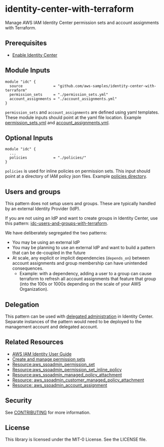 # identity-center-with-terraform

Manage AWS IAM Identity Center permission sets and account assignments with Terraform.

## Prerequisites

- [Enable Identity Center](https://docs.aws.amazon.com/singlesignon/latest/userguide/get-set-up-for-idc.html)

## Module Inputs
```hcl
module "idc" {
  source              = "github.com/aws-samples/identity-center-with-terraform"
  permission_sets     = "./permission_sets.yml"
  account_assignments = "./account_assignments.yml"
}
```
`permission_sets` and `account_assignments` are defined using yaml templates. These module inputs should point at the yaml file location. Example [permission_sets.yml](./examples/permission_sets.yml) and [account_assignments.yml](./examples/account_assignments.yml).

## Optional Inputs
```hcl
module "idc" {
  ... 
  policies            = "./policies/"
}
```

`policies` is used for inline policies on permission sets. This input should point at a directory of IAM policy json files. Example [policies directory](./examples/policies/). 

## Users and groups

This pattern does not setup users and groups. These are typically handled by an external Identity Provider (IdP). 

If you are not using an IdP and want to create groups in Identity Center, use this pattern: [idc-users-and-groups-with-terraform](https://github.com/aws-samples/identity-center-users-and-groups-with-terraform).

We have deliberately segregated the two patterns:
- You may be using an external IdP
- You may be planning to use an external IdP and want to build a pattern that can be de-coupled in the future
- At scale, any explicit or implicit dependencies (`depends_on`) between account assignments and group membership can have unintended consequences.
  - Example: with a dependency, adding a user to a group can cause terraform to refresh all account assignments that feature that group (into the 100s or 1000s depending on the scale of your AWS Organization).

## Delegation

This pattern can be used with [delegated administration](https://docs.aws.amazon.com/singlesignon/latest/userguide/delegated-admin.html) in Identity Center. Separate instances of the pattern would need to be deployed to the management account and delegated account. 

## Related Resources 

- [AWS IAM Identity User Guide](https://docs.aws.amazon.com/singlesignon/latest/userguide/what-is.html)
- [Create and manage permission sets](https://docs.aws.amazon.com/singlesignon/latest/userguide/permissionsets.html)
- [Resource:aws_ssoadmin_permission_set](https://registry.terraform.io/providers/hashicorp/aws/latest/docs/resources/ssoadmin_permission_set)
- [Resource:aws_ssoadmin_permission_set_inline_policy](https://registry.terraform.io/providers/hashicorp/aws/latest/docs/resources/ssoadmin_permission_set_inline_policy)
- [Resource:aws_ssoadmin_managed_policy_attachment](https://registry.terraform.io/providers/hashicorp/aws/latest/docs/resources/ssoadmin_managed_policy_attachment)
- [Resource: aws_ssoadmin_customer_managed_policy_attachment](https://apg-library.amazonaws.com/content-viewer/author/55d67529-de69-4d69-8b82-6efe4f2e7eb4)
- [Resource: aws_ssoadmin_account_assignment](https://registry.terraform.io/providers/hashicorp/aws/latest/docs/resources/ssoadmin_account_assignment)

## Security
See [CONTRIBUTING](./CONTRIBUTING.md) for more information.

## License
This library is licensed under the MIT-0 License. See the LICENSE file.
